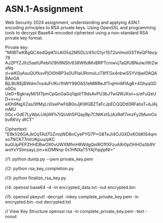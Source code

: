 # ASN.1-Assignment


Web Security 2024 assignment, understanding and applying ASN.1 encoding principles to RSA private keys. Using OpenSSL and programming tools to decrypt Base64-encoded ciphertext using a non-standard RSA private key format.


Private key: "MIIBTwKBgQC4edQipK1/cAl05q2M5DLt/41IcG1yr1S72snlmoiGSTKeQFNsrp78
AJ2PYZJXz5aelUPebIV/9h9NSh/638W6dMvBRPTcmwvj7aQfUBNuiw/ItfrZwsNq
d+wKGyAsuQUfkxvPjOI0hBP3x0UPIaURnmxLcT8fFGx4nbwSSYVdjwIDAQABAoGA
BjLBt/BEjBWdm7nsduFr/KcrfhWY99OAS1eMlRReJfTrqHmM1AgB+4GhyaGDo0Os
UeO+BgkrayM/5f7pmCpQoGaGq1qplrT9dsAvPU3bJTwQWJXsn+s/eFuQeUD+v+uJ
eXIh9NgXZas/9fMyLri0xePwFbB0oJjKWGBZTaFcJpECQQDtt0RFahsT+bJAjmMU
0Gc+OdE7LyWpLUAjWFh7iQUdh5PQayBp7CNtKzISJAzRdf7imzFy2MumOsbvR6Vy
dfCT"



Ciphertext: "E9k1i26GAJkOqTAd7GZmqWD8nCyePYG7P+G8TeJI4OJGXDxKObKlS4qmso7NCK77nVclKpuu/pKC
kuGUpPEPZHHDBwOX0vUWXMfmH8WdgQnIRO1fXFzuA8r0pOHHOs0b9VwoYxYStmsayLzm+kiDMNnp
0s1HNXaT5YAjYqqIpNI="



//1: 
python dump.py --pem private_key.pem 


//2: 
python rsa_key_completion.py 


//3:
python finalize_rsa_key.py 


//4: 
openssl base64 -d -in encrypted_data.txt -out encrypted.bin


//5: 
openssl pkeyutl -decrypt -inkey complete_private_key.pem -in encrypted.bin -out decrypted.txt



// View Key Structure
openssl rsa -in complete_private_key.pem -text -noout


